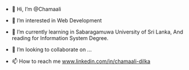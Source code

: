 - 👋 Hi, I’m @Chamaali

- 👀 I’m interested in Web Development

- 🌱 I’m currently learning in Sabaragamuwa University of Sri Lanka,
      And reading for Information System Degree.
      
- 💞️ I’m looking to collaborate on ...


- 📫 How to reach me 
        www.linkedin.com/in/chamaali-dilka
